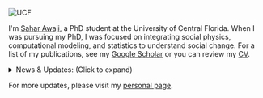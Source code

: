 ![UCF]((https://github.com/S7orx/portfolio/blob/main/logo%20of%20ucf.png))

I'm [Sahar Awaji](https://www.linkedin.com/in/sahar-awaji-a82537b1/), a PhD student at the University of Central Florida. When I was pursuing my PhD, I was focused on integrating social physics, computational modeling, and statistics to understand social change. For a list of my publications, see my [Google Scholar](https://scholar.google.com/) or you can review my [CV](https://github.com/SaharAwaji/personal-website/blob/main/CV.pdf).

<details>
<summary>News & Updates: (Click to expand)</summary>

- Successfully defended my dissertation.
- Published a new paper on entropy and social dynamics.
- Upcoming conference presentation on agent-based modeling.

</details>

For more updates, please visit my [personal page](https://yourpersonalwebsite.com).
